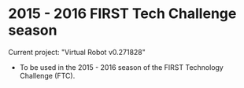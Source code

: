 # 2015 - 2016 FIRST Tech Challenge season
Current project: "Virtual Robot v0.271828"
- To be used in the 2015 - 2016 season of the FIRST Technology Challenge (FTC).
